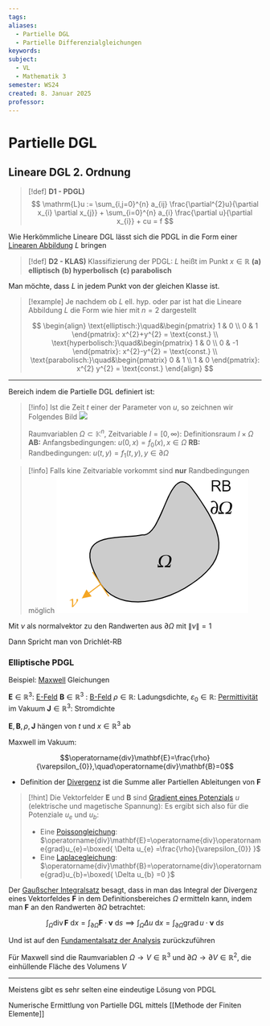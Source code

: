 ```yaml
---
tags: 
aliases:
  - Partielle DGL
  - Partielle Differenzialgleichungen
keywords: 
subject:
  - VL
  - Mathematik 3
semester: WS24
created: 8. Januar 2025
professor:
---
```

 

# Partielle DGL

## Lineare DGL 2. Ordnung

> [!def] **D1 - PDGL)**
> $$
> \mathrm{L}u := \sum_{i,j=0}^{n} a_{ij} \frac{\partial^{2}u}{\partial x_{i} \partial x_{j}} + \sum_{i=0}^{n} a_{i} \frac{\partial u}{\partial x_{i}} + cu = f
> $$

Wie Herkömmliche Lineare DGL lässt sich die PDGL in die Form einer [Linearen Abbildung](../Algebra/Lineare%20Abbildungen.md) $L$ bringen


> [!def] **D2 - KLAS)** Klassifizierung der PDGL: $L$ heißt im Punkt $x \in \mathbb{R}$
> **(a) elliptisch**
> **(b) hyperbolisch**
> **(c) parabolisch**

Man möchte, dass $L$ in jedem Punkt von der gleichen Klasse ist.

>[!example] Je nachdem ob $L$ ell. hyp. oder par ist hat die Lineare Abbildung $L$ die Form wie hier mit $n=2$ dargestellt
> 
> $$
> \begin{align}
> \text{elliptisch:}\quad&\begin{pmatrix}
> 1 & 0 \\ 0 & 1
> \end{pmatrix}: x^{2}+y^{2} = \text{const.} \\
> \text{hyperbolisch:}\quad&\begin{pmatrix}
> 1 & 0 \\ 0 & -1
> \end{pmatrix}: x^{2}-y^{2} = \text{const.} \\
> \text{parabolisch:}\quad&\begin{pmatrix}
> 0 & 1 \\ 1 & 0
> \end{pmatrix}: x^{2} y^{2} = \text{const.}
> \end{align}
> $$


---

Bereich indem die Partielle DGL definiert ist:

> [!info] Ist die Zeit $t$ einer der Parameter von $u$, so zeichnen wir Folgendes Bild
> ![](assets/Pasted%20image%2020250108151936.png)
> 
> Raumvariablen $\Omega \subset \mathbb{K}^{n}$, Zeitvariable $I = [0,\infty)$: Definitionsraum $I \times\Omega$
> **AB:** Anfangsbedingungen: $u(0,x)=f_{0}(x), x \in\Omega$
> **RB:** Randbedingungen: $u(t,y)= f_{1}(t,y), y\in\partial \Omega$


> [!info] Falls kine Zeitvariable vorkommt sind **nur** Randbedingungen möglich
> ![invert_dark](../assets/RB.png)


Mit $\nu$ als normalvektor zu den Randwerten aus $\partial\Omega$ mit $\lVert \nu \rVert=1$

Dann Spricht man von Drichlét-RB

### Elliptische PDGL

Beispiel: [Maxwell](../../Elektrotechnik/Maxwell.md) Gleichungen

$\mathbf{E} \in \mathbb{R}^3$: [E-Feld](../../Elektrotechnik/Elektrisches%20Feld.md)
$\mathbf{B} \in \mathbb{R}^3$ : [B-Feld](../../Elektrotechnik/Magnetisches%20Feld.md)
$\rho \in\mathbb{R}$: Ladungsdichte, $\varepsilon_{0}\in\mathbb{R}$: [Permittivität](../../Elektrotechnik/Dielektrikum.md) im Vakuum
$\mathbf{J}\in \mathbb{R}^{3}$: Stromdichte

$\mathbf{E},\mathbf{B},\rho, \mathbf{J}$ hängen von $t$ und $x \in \mathbb{R}^3$ ab

Maxwell im Vakuum:

$$\operatorname{div}\mathbf{E}=\frac{\rho}{\varepsilon_{0}},\quad\operatorname{div}\mathbf{B}=0$$
- Definition der [Divergenz](Vektoranalysis/Divergenz.md) ist die Summe aller Partiellen Ableitungen von $\mathbf{F}$

> [!hint] Die Vektorfelder $\mathbf{E}$ und $\mathbf{B}$ sind [Gradient eines Potenzials](Vektoranalysis/Wegunabhängig.md) $u$ (elektrische und magetische Spannung):
> Es ergibt sich also für die Potenziale $u_{e}$ und $u_{b}$:
> 
> - Eine [Poissongleichung](Vektoranalysis/Laplacegleichung.md): $\operatorname{div}\mathbf{E}=\operatorname{div}\operatorname{grad}u_{e}=\boxed{ \Delta u_{e} =\frac{\rho}{\varepsilon_{0}} }$
> - Eine [Laplacegleichung](Vektoranalysis/Laplacegleichung.md): $\operatorname{div}\mathbf{B}=\operatorname{div}\operatorname{grad}u_{b}=\boxed{ \Delta u_{b} =0 }$


Der [Gaußscher Integralsatz](Vektoranalysis/Gaußscher%20Integralsatz.md) besagt, dass in man das Integral der Divergenz eines Vektorfeldes $\mathbf{F}$ in dem Definitionsbereiches $\Omega$ ermitteln kann, indem man $\mathbf{F}$ an den Randwerten $\partial \Omega$ betrachtet:

$$
\int_{\Omega}\operatorname{div}\mathbf{F} \mathrm{~d}x = \int_{\partial\Omega}\mathbf{F}\cdot\mathbf{\nu}\mathrm{~d}s
\implies \int_{\Omega}\Delta u \mathrm{~d}x = \int_{\partial\Omega}\operatorname{grad}u\cdot\mathbf{\nu}\mathrm{~d}s
$$

Und ist auf den [Fundamentalsatz der Analysis](Fundamentalsatz%20der%20Analysis.md) zurückzuführen



Für Maxwell sind die Raumvariablen $\Omega\to V\in\mathbb{R}^3$ und $\partial\Omega\to \partial V\in \mathbb{R}^2$, die einhüllende Fläche des Volumens $V$
 

--- 


Meistens gibt es sehr selten eine eindeutige Lösung von PDGL

Numerische Ermittlung von Partielle DGL mittels [[Methode der Finiten Elemente]]